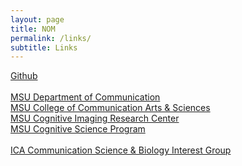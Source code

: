 ```yaml
---
layout: page
title: NOM
permalink: /links/
subtitle: Links
---
```


<a href="https://github.com/nomcomm/">Github</a>
<br>
<br>
<a href="http://cas.msu.edu/places/departments/communication/">MSU Department of Communication</a>
<br>
<a href="http://cas.msu.edu/">MSU College of Communication Arts & Sciences</a>
<br>
<a href="http://www.circ.msu.edu//">MSU Cognitive Imaging Research Center</a>
<br>
<a href="https://cogsci.msu.edu/">MSU Cognitive Science Program</a>
<br>
<br>
<a href="http://commscience.org/">ICA Communication Science & Biology Interest Group</a>
